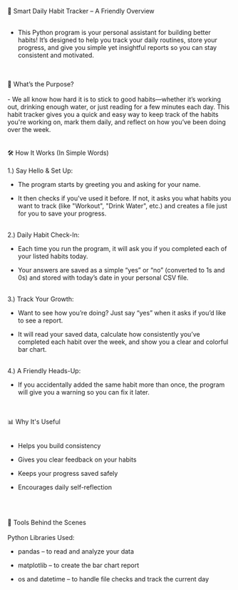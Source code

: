 🧠 Smart Daily Habit Tracker – A Friendly Overview<br>
<br>
- This Python program is your personal assistant for building better habits! It’s designed to help you track your daily routines, store your progress, and give you simple yet insightful reports so you can stay consistent and motivated.<br>
<br>
<br>
🌟 What’s the Purpose?<br>
<br>
- We all know how hard it is to stick to good habits—whether it’s working out, drinking enough water, or just reading for a few minutes each day. This habit tracker gives you a quick and easy way to keep track of the habits you're working on, mark them daily, and reflect on how you’ve been doing over the week.<br>
<br>
<br>
🛠️ How It Works (In Simple Words)<br>
<br>
1.) Say Hello & Set Up:<br>

- The program starts by greeting you and asking for your name.<br>

- It then checks if you've used it before. If not, it asks you what habits you want to track (like "Workout", "Drink Water", etc.) and creates a file just for you to save your progress.<br>
<br>
2.) Daily Habit Check-In:<br>

- Each time you run the program, it will ask you if you completed each of your listed habits today.<br>

- Your answers are saved as a simple “yes” or “no” (converted to 1s and 0s) and stored with today’s date in your personal CSV file.<br>
<br>
3.) Track Your Growth:<br>

- Want to see how you’re doing? Just say “yes” when it asks if you’d like to see a report.<br>

- It will read your saved data, calculate how consistently you’ve completed each habit over the week, and show you a clear and colorful bar chart.<br>
<br>
4.) A Friendly Heads-Up:<br>

- If you accidentally added the same habit more than once, the program will give you a warning so you can fix it later.<br>
<br>
<br>
📊 Why It's Useful<br>
<br>

- Helps you build consistency<br>

- Gives you clear feedback on your habits<br>

- Keeps your progress saved safely<br>

- Encourages daily self-reflection<br>
<br>
<br>

🧰 Tools Behind the Scenes<br>
<br>
Python Libraries Used:<br>

- pandas – to read and analyze your data<br>

- matplotlib – to create the bar chart report<br>

- os and datetime – to handle file checks and track the current day
